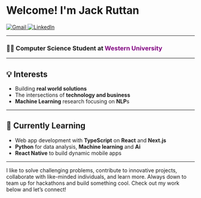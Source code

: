 <h1 align="left">Welcome! I'm Jack Ruttan</span></h1>

<p align="left">
  <a href="mailto:jackjr.ruttan@gmail.com">
    <img src="https://img.shields.io/badge/Gmail-D14836?style=flat-square&logo=gmail&logoColor=white" alt="Gmail">
  </a>
  <a href="https://www.linkedin.com/in/john-ruttan-495866232/">
    <img src="https://img.shields.io/badge/LinkedIn-0077B5?style=flat-square&logo=linkedin&logoColor=white" alt="LinkedIn">
  </a>
</p>

---

<h3 align="left">
  👨‍💻 <b>Computer Science Student</b> at <span style="color:purple;"><b>Western University</b></span>
</h3>

---

## 💡 Interests
- Building **real world solutions**
- The intersections of **technology and business**
- **Machine Learning** research focusing on **NLP**s

---
## 📝 Currently Learning
- Web app development with **TypeScript** on **React** and **Next.js**
- **Python** for data analysis, **Machine learning** and **Ai** 
- **React Native** to build dynamic mobile apps
---

I like to solve challenging problems, contribute to innovative projects, collaborate with like-minded individuals, and learn more. Always down to team up for hackathons and build something cool. Check out my work below and let’s connect!
